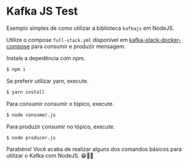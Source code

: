 # Kafka JS Test

Exemplo simples de como utilizar a biblioteca `kafkajs` em NodeJS.

Utilize o compose `full-stack.yml` disponível em [kafka-stack-docker-compose](https://github.com/conduktor/kafka-stack-docker-compose?tab=readme-ov-file#full-stack) para consumir e produzir mensagem.

Instale a depedência com npm.
```bash
$ npm i
```

Se preferir utilizar yarn, execute.
```bash
$ yarn install
```

Para consumir consumir o tópico, execute.
```bash
$ node consumer.js
```

Para produzir consumir no tópico, execute.
```bash
$ node producer.js
```

Parabéns! Você acaba de realizar alguns dos comandos básicos para utilizar o Kafka com NodeJS. 😁🚀🌟